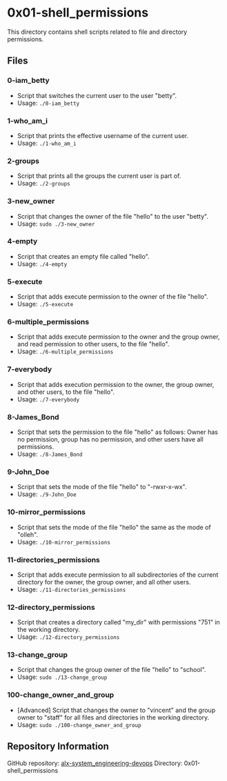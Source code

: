# 0x01-shell_permissions

This directory contains shell scripts related to file and directory permissions.

## Files

### 0-iam_betty
- Script that switches the current user to the user "betty".
- Usage: `./0-iam_betty`

### 1-who_am_i
- Script that prints the effective username of the current user.
- Usage: `./1-who_am_i`

### 2-groups
- Script that prints all the groups the current user is part of.
- Usage: `./2-groups`

### 3-new_owner
- Script that changes the owner of the file "hello" to the user "betty".
- Usage: `sudo ./3-new_owner`

### 4-empty
- Script that creates an empty file called "hello".
- Usage: `./4-empty`

### 5-execute
- Script that adds execute permission to the owner of the file "hello".
- Usage: `./5-execute`

### 6-multiple_permissions
- Script that adds execute permission to the owner and the group owner, and read permission to other users, to the file "hello".
- Usage: `./6-multiple_permissions`

### 7-everybody
- Script that adds execution permission to the owner, the group owner, and other users, to the file "hello".
- Usage: `./7-everybody`

### 8-James_Bond
- Script that sets the permission to the file "hello" as follows: Owner has no permission, group has no permission, and other users have all permissions.
- Usage: `./8-James_Bond`

### 9-John_Doe
- Script that sets the mode of the file "hello" to "-rwxr-x-wx".
- Usage: `./9-John_Doe`

### 10-mirror_permissions
- Script that sets the mode of the file "hello" the same as the mode of "olleh".
- Usage: `./10-mirror_permissions`

### 11-directories_permissions
- Script that adds execute permission to all subdirectories of the current directory for the owner, the group owner, and all other users.
- Usage: `./11-directories_permissions`

### 12-directory_permissions
- Script that creates a directory called "my_dir" with permissions "751" in the working directory.
- Usage: `./12-directory_permissions`

### 13-change_group
- Script that changes the group owner of the file "hello" to "school".
- Usage: `sudo ./13-change_group`

### 100-change_owner_and_group
- [Advanced] Script that changes the owner to "vincent" and the group owner to "staff" for all files and directories in the working directory.
- Usage: `sudo ./100-change_owner_and_group`

## Repository Information

GitHub repository: [alx-system_engineering-devops](https://github.com/GideonBature/alx-system_engineering-devops)
Directory: 0x01-shell_permissions


